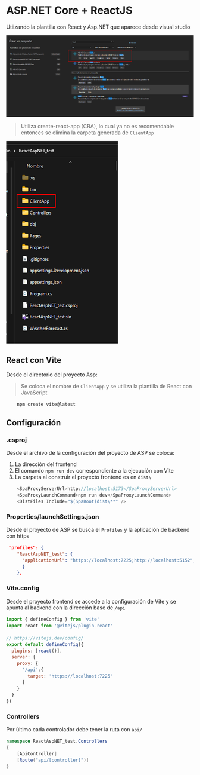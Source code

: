 # ASP.NET Core + ReactJS 

Utiizando la plantilla con React y Asp.NET que aparece desde visual studio

![](docs/img/React-aspnet.png)

> Utiliza create-react-app (CRA), lo cual ya no es recomendable entonces se elimina la carpeta generada de `ClientApp`

![](docs/img/Delete-react-directory.png)

## React con Vite

Desde el directorio del proyecto Asp:

> Se coloca el nombre de `ClientApp` y se utiliza la plantilla de React con JavaScript

```bash
    npm create vite@latest
```

## Configuración

### .csproj

Desde el archivo de la configuración del proyecto de ASP se coloca:

1. La dirección del frontend 
2. El comando `npm run dev` correspondiente a la ejecución con Vite
3. La carpeta al construir el proyecto frontend es en `dist\`

```js
    <SpaProxyServerUrl>http://localhost:5173</SpaProxyServerUrl>
    <SpaProxyLaunchCommand>npm run dev</SpaProxyLaunchCommand>
    <DistFiles Include="$(SpaRoot)dist\**" />
```

### Properties/launchSettings.json

Desde el proyecto de ASP se busca el `Profiles` y la aplicación de backend con https

```json
 "profiles": {
    "ReactAspNET_test": {
      "applicationUrl": "https://localhost:7225;http://localhost:5152",
      }
    },
```


### Vite.config

Desde el proyecto frontend se accede a la configuración de Vite y se apunta al backend con la dirección base de `/api`

```js
import { defineConfig } from 'vite'
import react from '@vitejs/plugin-react'

// https://vitejs.dev/config/
export default defineConfig({
  plugins: [react()],
  server: {
    proxy: {
      '/api':{
        target: 'https://localhost:7225'
      }
    }
  }
})

```

### Controllers

Por último cada controlador debe tener la ruta con `api/`

```cs
namespace ReactAspNET_test.Controllers
{
    [ApiController]
    [Route("api/[controller]")]
}
```